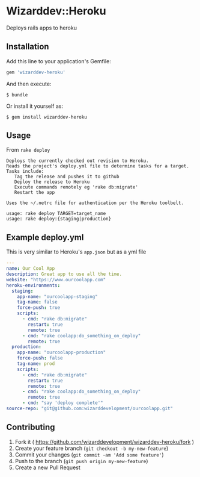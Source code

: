 # Wizarddev::Heroku

Deploys rails apps to heroku

## Installation

Add this line to your application's Gemfile:

```ruby
gem 'wizarddev-heroku'
```

And then execute:

    $ bundle

Or install it yourself as:

    $ gem install wizarddev-heroku

## Usage
From `rake deploy`

```
Deploys the currently checked out revision to Heroku.
Reads the project's deploy.yml file to determine tasks for a target.
Tasks include:
   Tag the release and pushes it to github
   Deploy the release to Heroku
   Execute commands remotely eg 'rake db:migrate'
   Restart the app

Uses the ~/.netrc file for authentication per the Heroku toolbelt.

usage: rake deploy TARGET=target_name
usage: rake deploy:{staging|production}
```

## Example deploy.yml

This is very similar to Heroku's `app.json` but as a yml file

```yml
---
name: Our Cool App
description: Great app to use all the time.
website: "https://www.ourcoolapp.com"
heroku-environments:
  staging:
    app-name: "ourcoolapp-staging"
    tag-name: false
    force-push: true
    scripts:
      - cmd: "rake db:migrate"
        restart: true
        remote: true
      - cmd: "rake coolapp:do_something_on_deploy"
        remote: true
  production:
    app-name: "ourcoolapp-production"
    force-push: false
    tag-name: prod
    scripts:
      - cmd: "rake db:migrate"
        restart: true
        remote: true
      - cmd: "rake coolapp:do_something_on_deploy"
        remote: true
      - cmd: "say 'deploy complete'"
source-repo: "git@github.com:wizarddevelopment/ourcoolapp.git"

```


## Contributing

1. Fork it ( https://github.com/wizarddevelopment/wizarddev-heroku/fork )
2. Create your feature branch (`git checkout -b my-new-feature`)
3. Commit your changes (`git commit -am 'Add some feature'`)
4. Push to the branch (`git push origin my-new-feature`)
5. Create a new Pull Request
